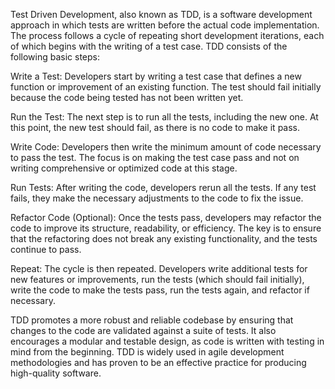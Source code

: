 Test Driven Development, also known as TDD, is a software development approach in which tests are written before the actual code implementation. The process follows a cycle of repeating short development iterations, each of which begins with the writing of a test case. TDD consists of the following basic steps:

Write a Test: Developers start by writing a test case that defines a new function or improvement of an existing function. The test should fail initially because the code being tested has not been written yet.

Run the Test: The next step is to run all the tests, including the new one. At this point, the new test should fail, as there is no code to make it pass.

Write Code: Developers then write the minimum amount of code necessary to pass the test. The focus is on making the test case pass and not on writing comprehensive or optimized code at this stage.

Run Tests: After writing the code, developers rerun all the tests. If any test fails, they make the necessary adjustments to the code to fix the issue.

Refactor Code (Optional): Once the tests pass, developers may refactor the code to improve its structure, readability, or efficiency. The key is to ensure that the refactoring does not break any existing functionality, and the tests continue to pass.

Repeat: The cycle is then repeated. Developers write additional tests for new features or improvements, run the tests (which should fail initially), write the code to make the tests pass, run the tests again, and refactor if necessary.

TDD promotes a more robust and reliable codebase by ensuring that changes to the code are validated against a suite of tests. It also encourages a modular and testable design, as code is written with testing in mind from the beginning. TDD is widely used in agile development methodologies and has proven to be an effective practice for producing high-quality software.

